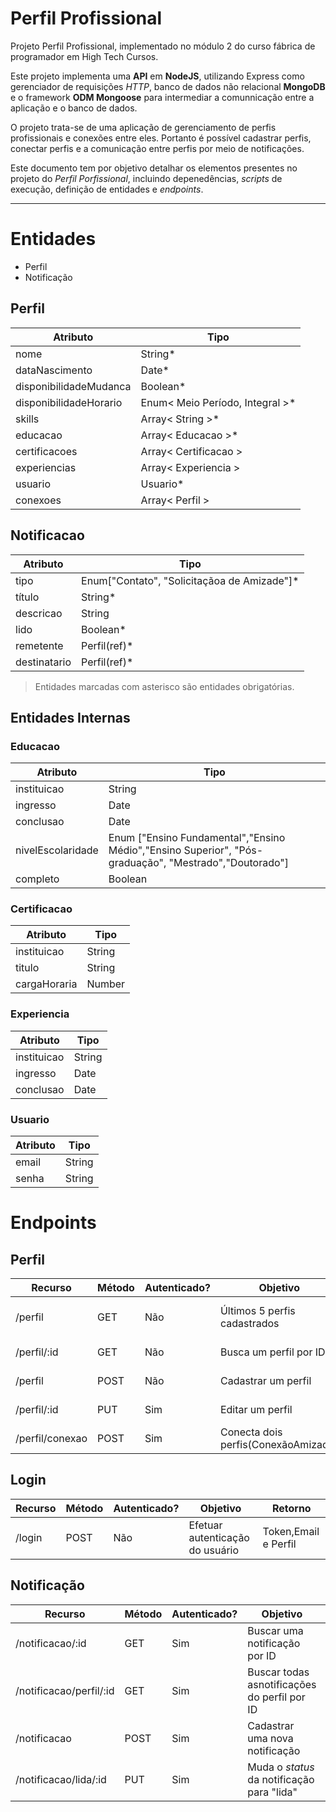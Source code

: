 # Perfil Profissional

Projeto Perfil Profissional, implementado no módulo 2 do curso fábrica de programador em High Tech Cursos.

Este projeto implementa uma **API** em **NodeJS**, utilizando Express como gerenciador de requisições *HTTP*, banco de dados não relacional **MongoDB** e o framework **ODM Mongoose** para intermediar a comunnicação entre a aplicação e o banco de dados.

O projeto trata-se de uma aplicação de gerenciamento de perfis profissionais e conexões entre eles. Portanto é possível cadastrar perfis, conectar perfis e a comunicação entre perfis por meio de notificações.

Este documento tem por objetivo detalhar os elementos presentes no projeto do *Perfil Porfissional*, incluindo depenedências, *scripts* de execução, definição de entidades e _endpoints_.

---

# Entidades

- Perfil
- Notificação

## Perfil

Atributo | Tipo
---------|--------
nome| String*
dataNascimento| Date* 
disponibilidadeMudanca| Boolean*
disponibilidadeHorario| Enum< Meio Período, Integral >*
skills| Array< String >*
educacao| Array< Educacao >*
certificacoes| Array< Certificacao >
experiencias| Array< Experiencia >
usuario| Usuario*
conexoes| Array< Perfil >    

## Notificacao

Atributo | Tipo
-------- | ------
tipo| Enum["Contato", "Solicitaçãoa de Amizade"]*
título| String*
descricao| String
lido| Boolean*
remetente| Perfil(ref)*
destinatario| Perfil(ref)*

>Entidades marcadas com asterisco são entidades obrigatórias.

## Entidades Internas

### Educacao

Atributo | Tipo
-------- | ------
instituicao| String
ingresso| Date
conclusao| Date
nivelEscolaridade| Enum ["Ensino Fundamental","Ensino Médio","Ensino Superior", "Pós-graduação", "Mestrado","Doutorado"]
completo | Boolean

### Certificacao

Atributo | Tipo
-------- | ----
instituicao| String
titulo| String
cargaHoraria| Number
 
 ### Experiencia

Atributo | Tipo
-------- | ------
instituicao| String
ingresso| Date
conclusao| Date

### Usuario

Atributo | Tipo
-------- | ------
email| String
senha| String

# Endpoints

## Perfil

Recurso | Método | Autenticado? | Objetivo | Retorno
------- | ------ | ------------ | ------- | -----
/perfil | GET | Não | Últimos 5 perfis cadastrados | Lista de Perfis JSON
/perfil/:id | GET | Não | Busca um perfil por ID | Perfil JSON
/perfil | POST | Não | Cadastrar um perfil | Perfil JSON
/perfil/:id | PUT | Sim | Editar um perfil | Perfil JSON
/perfil/conexao | POST | Sim | Conecta dois perfis(ConexãoAmizade) | Mensagem JSON

## Login
Recurso | Método | Autenticado? | Objetivo | Retorno
------- | ------ | ------------ | ------- | -----
/login | POST | Não | Efetuar autenticação do usuário |Token,Email e Perfil

## Notificação
Recurso | Método | Autenticado? | Objetivo | Retorno
------- | ------ | ------------ | ------- | -----
/notificacao/:id | GET | Sim | Buscar uma notificação por ID |Notificação JSON
/notificacao/perfil/:id | GET | Sim | Buscar todas asnotificações do perfil por ID | Lista de notificações JSON
/notificacao | POST | Sim | Cadastrar uma nova notificação |Notificação JSON
/notificacao/lida/:id | PUT | Sim | Muda o *status* da notificação para "lida" | Notificação JSON
